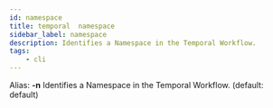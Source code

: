 ```yaml
---
id: namespace
title: temporal  namespace
sidebar_label: namespace
description: Identifies a Namespace in the Temporal Workflow.
tags:
    - cli
---
```


Alias: **-n**
Identifies a Namespace in the Temporal Workflow. (default: default)
